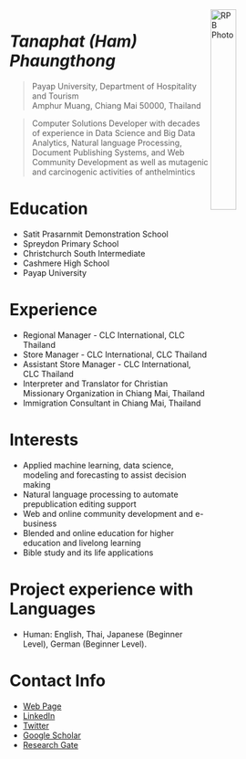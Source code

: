 <img src="http://hamphuangthong.github.io/ham.jpg" alt="RPB Photo" align="right" width="30%"/>

# _Tanaphat (Ham) Phaungthong_
> Payap University, Department of Hospitality and Tourism<br />
> Amphur Muang, Chiang Mai 50000, Thailand<br />

> Computer Solutions Developer with decades of experience in Data Science and Big Data Analytics, Natural language Processing, Document Publishing Systems, 
and Web Community Development as well as mutagenic and carcinogenic activities of anthelmintics

# Education
* Satit Prasarnmit Demonstration School
* Spreydon Primary School
* Christchurch South Intermediate
* Cashmere High School
* Payap University

# Experience
* Regional Manager - CLC International, CLC Thailand
* Store Manager - CLC International, CLC Thailand
* Assistant Store Manager - CLC International, CLC Thailand
* Interpreter and Translator for Christian Missionary Organization in Chiang Mai, Thailand
* Immigration Consultant in Chiang Mai, Thailand

# Interests
* Applied machine learning, data science, modeling and forecasting to assist decision making
* Natural language processing to automate prepublication editing support
* Web and online community development and e-business
* Blended and online education for higher education and livelong learning
* Bible study and its life applications

# Project experience with Languages
* Human: English, Thai, Japanese (Beginner Level), German (Beginner Level).

# Contact Info
* [Web Page](https://rbatzing.github.io)
* [LinkedIn](https://www.linkedin.com/in/robert-batzinger)
* [Twitter](https://twitter.com/rbatz)
* [Google Scholar](https://scholar.google.com/citations?user=LYSacdYAAAAJ&hl=en)
* [Research Gate](https://www.researchgate.net/profile/Robert-Batzinger)
